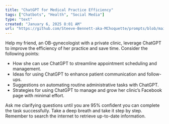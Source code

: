 ```yaml
---
title: "ChatGPT for Medical Practice Efficiency"
tags: ["Chatbots", "Health", "Social Media"]
type: "text"
created: "January 6, 2025 8:01 AM"
url: "https://github.com/Steeve-Bennett-aka-MChoquette/prompts/blob/main/chatgpt_for_medical_practice_efficiency.md"
---
```


Help my friend, an OB-gynecologist with a private clinic, leverage ChatGPT to improve the efficiency of her practice and save time. Consider the following points:

- How she can use ChatGPT to streamline appointment scheduling and management.
- Ideas for using ChatGPT to enhance patient communication and follow-ups.
- Suggestions on automating routine administrative tasks with ChatGPT.
- Strategies for using ChatGPT to manage and grow her clinic’s Facebook page with minimal effort.

Ask me clarifying questions until you are 95% confident you can complete the task successfully. Take a deep breath and take it step by step. Remember to search the internet to retrieve up-to-date information.